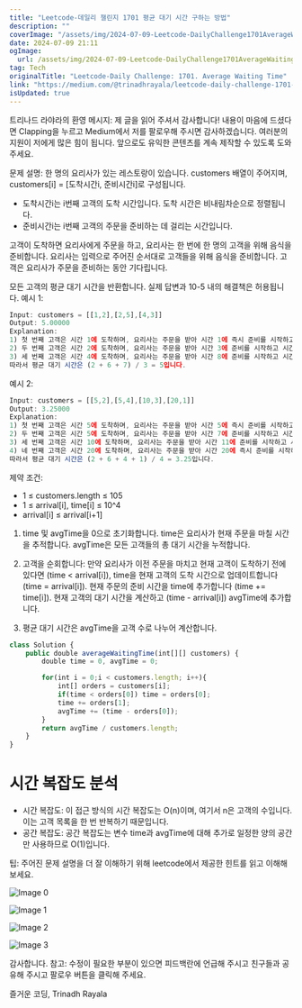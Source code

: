 ```yaml
---
title: "Leetcode-데일리 챌린지 1701 평균 대기 시간 구하는 방법"
description: ""
coverImage: "/assets/img/2024-07-09-Leetcode-DailyChallenge1701AverageWaitingTime_0.png"
date: 2024-07-09 21:11
ogImage:
  url: /assets/img/2024-07-09-Leetcode-DailyChallenge1701AverageWaitingTime_0.png
tag: Tech
originalTitle: "Leetcode-Daily Challenge: 1701. Average Waiting Time"
link: "https://medium.com/@trinadhrayala/leetcode-daily-challenge-1701-average-waiting-time-acd53263b9fa"
isUpdated: true
---
```


트리나드 라야라의 환영 메시지:
제 글을 읽어 주셔서 감사합니다! 내용이 마음에 드셨다면 Clapping을 누르고 Medium에서 저를 팔로우해 주시면 감사하겠습니다. 여러분의 지원이 저에게 많은 힘이 됩니다. 앞으로도 유익한 콘텐츠를 계속 제작할 수 있도록 도와주세요.

문제 설명:
한 명의 요리사가 있는 레스토랑이 있습니다. customers 배열이 주어지며, customers[i] = [도착시간i, 준비시간i]로 구성됩니다.

- 도착시간i는 i번째 고객의 도착 시간입니다. 도착 시간은 비내림차순으로 정렬됩니다.
- 준비시간i는 i번째 고객의 주문을 준비하는 데 걸리는 시간입니다.

고객이 도착하면 요리사에게 주문을 하고, 요리사는 한 번에 한 명의 고객을 위해 음식을 준비합니다. 요리사는 입력으로 주어진 순서대로 고객들을 위해 음식을 준비합니다. 고객은 요리사가 주문을 준비하는 동안 기다립니다.

<!-- seedividend - 사각형 -->

<ins class="adsbygoogle"
     style="display:block"
     data-ad-client="ca-pub-4877378276818686"
     data-ad-slot="1898504329"
     data-ad-format="auto"
     data-full-width-responsive="true"></ins>

<script>
     (adsbygoogle = window.adsbygoogle || []).push({});
</script>

모든 고객의 평균 대기 시간을 반환합니다. 실제 답변과 10-5 내의 해결책은 허용됩니다.
예시 1:

```js
Input: customers = [[1,2],[2,5],[4,3]]
Output: 5.00000
Explanation:
1) 첫 번째 고객은 시간 1에 도착하며, 요리사는 주문을 받아 시간 1에 즉시 준비를 시작하고 시간 3에 완료하여 첫 번째 고객의 대기 시간은 3 - 1 = 2입니다.
2) 두 번째 고객은 시간 2에 도착하며, 요리사는 주문을 받아 시간 3에 준비를 시작하고 시간 8에 완료하여 두 번째 고객의 대기 시간은 8 - 2 = 6입니다.
3) 세 번째 고객은 시간 4에 도착하며, 요리사는 주문을 받아 시간 8에 준비를 시작하고 시간 11에 완료하여 세 번째 고객의 대기 시간은 11 - 4 = 7입니다.
따라서 평균 대기 시간은 (2 + 6 + 7) / 3 = 5입니다.
```

예시 2:

```js
Input: customers = [[5,2],[5,4],[10,3],[20,1]]
Output: 3.25000
Explanation:
1) 첫 번째 고객은 시간 5에 도착하며, 요리사는 주문을 받아 시간 5에 즉시 준비를 시작하고 시간 7에 완료하여 첫 번째 고객의 대기 시간은 7 - 5 = 2입니다.
2) 두 번째 고객은 시간 5에 도착하며, 요리사는 주문을 받아 시간 7에 준비를 시작하고 시간 11에 완료하여 두 번째 고객의 대기 시간은 11 - 5 = 6입니다.
3) 세 번째 고객은 시간 10에 도착하며, 요리사는 주문을 받아 시간 11에 준비를 시작하고 시간 14에 완료하여 세 번째 고객의 대기 시간은 14 - 10 = 4입니다.
4) 네 번째 고객은 시간 20에 도착하며, 요리사는 주문을 받아 시간 20에 즉시 준비를 시작하고 시간 21에 완료하여 네 번째 고객의 대기 시간은 21 - 20 = 1입니다.
따라서 평균 대기 시간은 (2 + 6 + 4 + 1) / 4 = 3.25입니다.
```

<!-- seedividend - 사각형 -->

<ins class="adsbygoogle"
     style="display:block"
     data-ad-client="ca-pub-4877378276818686"
     data-ad-slot="1898504329"
     data-ad-format="auto"
     data-full-width-responsive="true"></ins>

<script>
     (adsbygoogle = window.adsbygoogle || []).push({});
</script>

제약 조건:

- 1 ≤ customers.length ≤ 105
- 1 ≤ arrival[i], time[i] ≤ 10^4
- arrival[i] ≤ arrival[i+1]

1. time 및 avgTime을 0으로 초기화합니다.
   time은 요리사가 현재 주문을 마칠 시간을 추적합니다.
   avgTime은 모든 고객들의 총 대기 시간을 누적합니다.

2. 고객을 순회합니다:
   만약 요리사가 이전 주문을 마치고 현재 고객이 도착하기 전에 있다면 (time < arrival[i]), time을 현재 고객의 도착 시간으로 업데이트합니다 (time = arrival[i]).
   현재 주문의 준비 시간을 time에 추가합니다 (time += time[i]).
   현재 고객의 대기 시간을 계산하고 (time - arrival[i]) avgTime에 추가합니다.
3. 평균 대기 시간은 avgTime을 고객 수로 나누어 계산합니다.

<!-- seedividend - 사각형 -->

<ins class="adsbygoogle"
     style="display:block"
     data-ad-client="ca-pub-4877378276818686"
     data-ad-slot="1898504329"
     data-ad-format="auto"
     data-full-width-responsive="true"></ins>

<script>
     (adsbygoogle = window.adsbygoogle || []).push({});
</script>

```js
class Solution {
    public double averageWaitingTime(int[][] customers) {
        double time = 0, avgTime = 0;

        for(int i = 0;i < customers.length; i++){
            int[] orders = customers[i];
            if(time < orders[0]) time = orders[0];
            time += orders[1];
            avgTime += (time - orders[0]);
        }
        return avgTime / customers.length;
    }
}
```

# 시간 복잡도 분석

- 시간 복잡도: 이 접근 방식의 시간 복잡도는 O(n)이며, 여기서 n은 고객의 수입니다. 이는 고객 목록을 한 번 반복하기 때문입니다.
- 공간 복잡도: 공간 복잡도는 변수 time과 avgTime에 대해 추가로 일정한 양의 공간만 사용하므로 O(1)입니다.

팁:
주어진 문제 설명을 더 잘 이해하기 위해 leetcode에서 제공한 힌트를 읽고 이해해 보세요.

<!-- seedividend - 사각형 -->

<ins class="adsbygoogle"
     style="display:block"
     data-ad-client="ca-pub-4877378276818686"
     data-ad-slot="1898504329"
     data-ad-format="auto"
     data-full-width-responsive="true"></ins>

<script>
     (adsbygoogle = window.adsbygoogle || []).push({});
</script>

![Image 0](/assets/img/2024-07-09-Leetcode-DailyChallenge1701AverageWaitingTime_0.png)

![Image 1](/assets/img/2024-07-09-Leetcode-DailyChallenge1701AverageWaitingTime_1.png)

![Image 2](/assets/img/2024-07-09-Leetcode-DailyChallenge1701AverageWaitingTime_2.png)

![Image 3](/assets/img/2024-07-09-Leetcode-DailyChallenge1701AverageWaitingTime_3.png)

<!-- seedividend - 사각형 -->

<ins class="adsbygoogle"
     style="display:block"
     data-ad-client="ca-pub-4877378276818686"
     data-ad-slot="1898504329"
     data-ad-format="auto"
     data-full-width-responsive="true"></ins>

<script>
     (adsbygoogle = window.adsbygoogle || []).push({});
</script>

감사합니다.
참고: 수정이 필요한 부분이 있으면 피드백란에 언급해 주시고 친구들과 공유해 주시고 팔로우 버튼을 클릭해 주세요.

즐거운 코딩,
Trinadh Rayala
